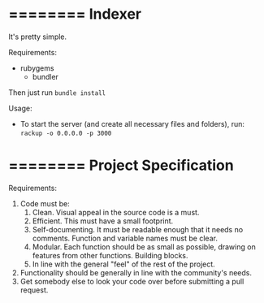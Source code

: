 ========
Indexer
========

It's pretty simple.

Requirements:

* rubygems
  * bundler

Then just run `bundle install`

Usage:

* To start the server (and create all necessary files and folders), run:	
    `rackup -o 0.0.0.0 -p 3000`

========
Project Specification
========

Requirements:

1. Code must be:
   1. Clean. Visual appeal in the source code is a must.
   2. Efficient. This must have a small footprint.
   3. Self-documenting. It must be readable enough that it needs no comments. Function and variable names must be clear.
   4. Modular. Each function should be as small as possible, drawing on features from other functions. Building blocks.
   5. In line with the general "feel" of the rest of the project.
2. Functionality should be generally in line with the community's needs.
3. Get somebody else to look your code over before submitting a pull request.